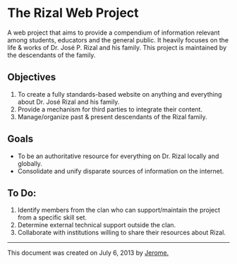 # The Rizal Web Project

A web project that aims to provide a compendium of information relevant among students, educators and the general public. It heavily focuses on the life &amp; works of Dr. José P. Rizal and his family. This project is maintained by the descendants of the family.

## Objectives

1. To create a fully standards-based website on anything and everything about Dr. José Rizal and his family.
1. Provide a mechanism for third parties to integrate their content.
1. Manage/organize past &amp; present descendants of the Rizal family.

## Goals

* To be an authoritative resource for everything on Dr. Rizal locally and globally.
* Consolidate and unify disparate sources of information on the internet.

## To Do:

1. Identify members from the clan who can support/maintain the project from a specific skill set.
1. Determine external technical support outside the clan.
1. Collaborate with institutions willing to share their resources about Rizal.


<hr size="1" />

This document was created on July 6, 2013 by <a href="mailto://jerbau@gmail.com?subject=Rizal%20Project" title="Jerome T. Bautista">Jerome</span>.
